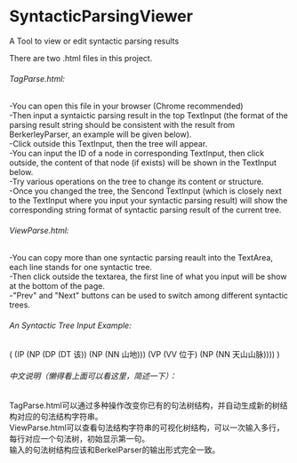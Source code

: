 # SyntacticParsingViewer
A Tool to view or edit syntactic parsing results

There are two .html files in this project.

<h6>TagParse.html:</h6>
  -You can open this file in your browser (Chrome recommended)<br>
  -Then input a syntaictic parsing result in the top TextInput (the format of the parsing result string should be consistent with the result from BerkerleyParser, an example will be given below).<br>
  -Click outside this TextInput, then the tree will appear.<br>
  -You can input the ID of a node in corresponding TextInput, then click outside, the content of that node (if exists) will be shown in the TextInput below.<br>
  -Try various operations on the tree to change its content or structure.<br>
  -Once you changed the tree, the Sencond TextInput (which is closely next to the TextInput where you input your syntactic parsing result) will show the corresponding string format of syntactic parsing result of the current tree.<br>
  
  
<h6>ViewParse.html:</h6>
 -You can copy more than one syntactic parsing reault into the TextArea, each line stands for one syntactic tree.<br>
 -Then click outside the textarea, the first line of what you input will be show at the bottom of the page.<br>
 -"Prev" and "Next" buttons can be used to switch among different syntactic trees.<br>

<h6>An Syntactic Tree Input Example:</h6>
( (IP (NP (DP (DT 该)) (NP (NN 山地))) (VP (VV 位于) (NP (NN 天山山脉)))) )<br>
 
<h6>中文说明（懒得看上面可以看这里，简述一下）：</h6>
TagParse.html可以通过多种操作改变你已有的句法树结构，并自动生成新的树结构对应的句法结构字符串。<br>
ViewParse.html可以查看句法结构字符串的可视化树结构，可以一次输入多行，每行对应一个句法树，初始显示第一句。<br>
输入的句法树结构应该和BerkelParser的输出形式完全一致。<br>
  
